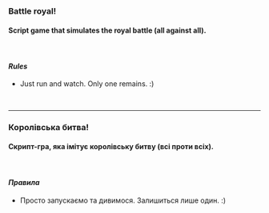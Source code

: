 ### Battle royal!
#### Script game that simulates the royal battle (all against all).

<br/>

#### *Rules*
- Just run and watch. Only one remains. :)

<br/>

---

### Королівська битва!
#### Скрипт-гра, яка імітує королівську битву (всі проти всіх).

<br/>

#### *Правила*
- Просто запускаємо та дивимося. Залишиться лише один. :)